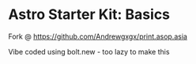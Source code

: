 # Astro Starter Kit: Basics

Fork @ https://github.com/Andrewgxgx/print.asop.asia

Vibe coded using bolt.new - too lazy to make this